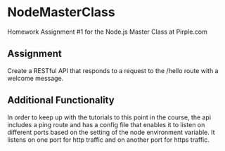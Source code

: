 # NodeMasterClass
Homework Assignment #1 for the Node.js Master Class at Pirple.com

## Assignment
Create a RESTful API that responds to a request to the /hello route with a welcome message.

## Additional Functionality
In order to keep up with the tutorials to this point in the course, the api includes a ping route and has a config file that enables it to listen on different ports based on the setting of the node environment variable. It listens on one port for http traffic and on another port for https traffic.
